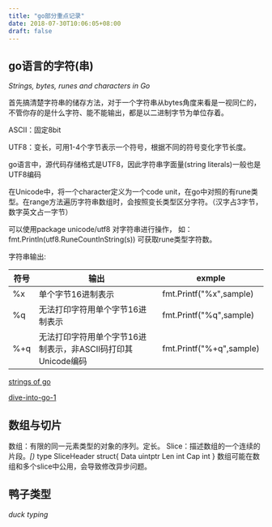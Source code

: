 ```yaml
---
title: "go部分重点记录"
date: 2018-07-30T10:06:05+08:00
draft: false
---
```



## go语言的字符(串)
_Strings, bytes, runes and characters in Go_

首先搞清楚字符串的储存方法，对于一个字符串从bytes角度来看是一视同仁的，不管你存的是什么字符、能不能输出，都是以二进制字节为单位存着。

ASCII：固定8bit

UTF8：变长，可用1-4个字节表示一个符号，根据不同的符号变化字节长度。

go语言中，源代码存储格式是UTF8，因此字符串字面量(string literals)一般也是UTF8编码

在Unicode中，将一个character定义为一个code unit，在go中对照的有rune类型。在range方法遍历字符串数组时，会按照变长类型区分字符。（汉字占3字节，数字英文占一字节）

可以使用package unicode/utf8 对字符串进行操作，
如：
	fmt.Println(utf8.RuneCountInString(s))
可获取rune类型字符数。

字符串输出:

| 符号 | 输出 | exmple |
|----|----|----|
| %x | 单个字节16进制表示 | fmt.Printf("%x",sample) |
| %q | 无法打印字符用单个字节16进制表示 | fmt.Printf("%q",sample) |
| %+q | 无法打印字符用单个字节16进制表示，非ASCII码打印其Unicode编码 | fmt.Printf("%+q",sample) |

[strings of go](https://blog.golang.org/strings)

[dive-into-go-1](http://colobu.com/2016/06/15/dive-into-go-1/)

## 数组与切片
数组：有限的同一元素类型的对象的序列。定长。
Slice：描述数组的一个连续的片段。_[)_
type SliceHeader struct{
	Data uintptr
	Len  int
	Cap  int
}
数组可能在数组和多个slice中公用，会导致修改异步问题。

## 鸭子类型
_duck typing_